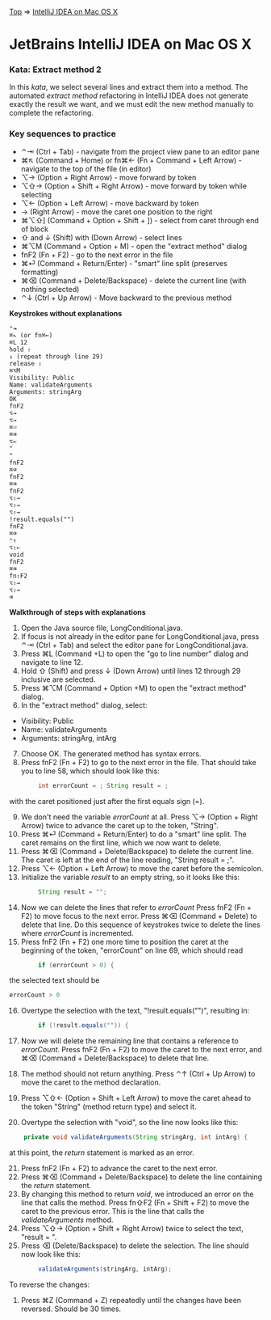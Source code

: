 [Top](README.md) => [IntelliJ IDEA on Mac OS X](ij-osx.md)

# JetBrains IntelliJ IDEA on Mac OS X

### Kata: Extract method 2

In this _kata_, we select several lines and extract them into a method. The automated _extract method_ refactoring in IntelliJ IDEA does not generate exactly the result we want, and we must edit the new method manually to complete the refactoring.

### Key sequences to practice

- ⌃⇥ (Ctrl + Tab) - navigate from the project view pane to an editor pane
- ⌘↖︎ (Command + Home) or fn⌘← (Fn + Command + Left Arrow) - navigate to the top of the file (in editor)
- ⌥→ (Option + Right Arrow) - move forward by token
- ⌥⇧→ (Option + Shift + Right Arrow) - move forward by token while selecting
- ⌥← (Option + Left Arrow) - move backward by token
- → (Right Arrow) - move the caret one position to the right
- ⌘⌥⇧] (Command + Option + Shift + ]) - select from caret through end of block
- ⇧ and ↓ (Shift) with (Down Arrow) - select lines
- ⌘⌥M (Command + Option + M) - open the "extract method" dialog
- fnF2 (Fn + F2) - go to the next error in the file
- ⌘⏎ (Command + Return/Enter) - "smart" line split (preserves formatting)
- ⌘⌫ (Command + Delete/Backspace) - delete the current line (with nothing selected)
- ⌃↓ (Ctrl + Up Arrow) - Move backward to the previous method

**Keystrokes without explanations**

```
⌃⇥
⌘↖︎ (or fn⌘←)
⌘L 12
hold ⇧
↓ (repeat through line 29)
release ⇧
⌘⌥M
Visibility: Public
Name: validateArguments
Arguments: stringArg
OK
fnF2
⌥→
⌥→
⌘⏎
⌘⌫
⌥←
"
"
fnF2
⌘⌫
fnF2
⌘⌫
fnF2
⌥⇧→
⌥⇧→
⌥⇧→
!result.equals("")
fnF2
⌘⌫
⌃↑
⌥⇧←
void
fnF2
⌘⌫
fn⇧F2
⌥⇧→
⌥⇧→
⌫
```


**Walkthrough of steps with explanations**

1. Open the Java source file, LongConditional.java.
1. If focus is not already in the editor pane for LongConditional.java, press ⌃⇥ (Ctrl + Tab) and select the editor pane for LongConditional.java.
1. Press ⌘L (Command +L) to open the "go to line number" dialog and navigate to line 12.
1. Hold ⇧ (Shift) and press ↓ (Down Arrow) until lines 12 through 29 inclusive are selected.
1. Press ⌘⌥M (Command + Option +M) to open the "extract method" dialog.
1. In the "extract method" dialog, select:
- Visibility: Public
- Name: validateArguments
- Arguments: stringArg, intArg

7. Choose OK. The generated method has syntax errors.
1. Press fnF2 (Fn + F2) to go to the next error in the file. That should take you to line 58, which should look like this:
```java
        int errorCount = ; String result = ;
```
with the caret positioned just after the first equals sign (=).

9. We don't need the variable _errorCount_ at all. Press ⌥→ (Option + Right Arrow) twice to advance the caret up to the token, "String".
10. Press ⌘⏎ (Command + Return/Enter) to do a "smart" line split. The caret remains on the first line, which we now want to delete.
11. Press ⌘⌫ (Command + Delete/Backspace) to delete the current line. The caret is left at the end of the line reading, "String result = ;".
12. Press ⌥← (Option + Left Arrow) to move the caret before the semicolon.
13. Initialize the variable _result_ to an empty string, so it looks like this:
```java
        String result = "";
```

14. Now we can delete the lines that refer to _errorCount_ Press fnF2 (Fn + F2) to move focus to the next error. Press ⌘⌫ (Command + Delete) to delete that line. Do this sequence of keystrokes twice to delete the lines where _errorCount_ is incremented.
15. Press fnF2 (Fn + F2) one more time to position the caret at the beginning of the token, "errorCount" on line 69, which should read
```java
        if (errorCount > 0) {
```
the selected text should be
```java
errorCount > 0
```

16. Overtype the selection with the text, "!result.equals("")", resulting in:
```java
        if (!result.equals("")) {
```

17. Now we will delete the remaining line that contains a reference to _errorCount_. Press fnF2 (Fn + F2) to move the caret to the next error, and ⌘⌫ (Command + Delete/Backspace) to delete that line.

18. The method should not return anything. Press ⌃↑ (Ctrl + Up Arrow) to move the caret to the method declaration.
19. Press ⌥⇧← (Option + Shift + Left Arrow) to move the caret ahead to the token "String" (method return type) and select it.
20. Overtype the selection with "void", so the line now looks like this:
```java
    private void validateArguments(String stringArg, int intArg) {
```

at this point, the _return_ statement is marked as an error.

21. Press fnF2 (Fn + F2) to advance the caret to the next error.
22. Press ⌘⌫ (Command + Delete/Backspace) to delete the line containing the _return_ statement.
23. By changing this method to return _void_, we introduced an error on the line that calls the method. Press fn⇧F2 (Fn + Shift + F2) to move the caret to the previous error. This is the line that calls the _validateArguments_ method.
24. Press ⌥⇧→ (Option + Shift + Right Arrow) twice to select the text, "result = ".
25. Press ⌫ (Delete/Backspace) to delete the selection. The line should now look like this:
```java
        validateArguments(stringArg, intArg);
```


To reverse the changes:

1. Press ⌘Z (Command + Z) repeatedly until the changes have been reversed. Should be 30 times.






